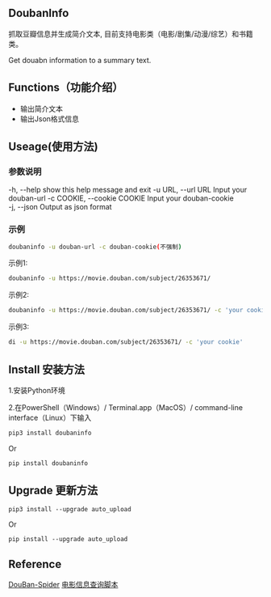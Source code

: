 ## DoubanInfo

抓取豆瓣信息并生成简介文本, 目前支持电影类（电影/剧集/动漫/综艺）和书籍类。

Get douabn information to a summary text.

## Functions（功能介绍）

- 输出简介文本
- 输出Json格式信息

## Useage(使用方法)

### 参数说明

-h, --help            show this help message and exit
-u URL, --url URL     Input your douban-url
-c COOKIE, --cookie COOKIE
    Input your douban-cookie  
-j, --json            Output as json format  

### 示例

```bash
doubaninfo -u douban-url -c douban-cookie(不强制)
```

示例1:

```bash
doubaninfo -u https://movie.douban.com/subject/26353671/
```

示例2:

```bash
doubaninfo -u https://movie.douban.com/subject/26353671/ -c 'your cookie'
```

示例3:

```bash
di -u https://movie.douban.com/subject/26353671/ -c 'your cookie'
```

## Install 安装方法

1.安装Python环境

2.在PowerShell（Windows）/ Terminal.app（MacOS）/ command-line interface（Linux）下输入

```bash
pip3 install doubaninfo
```

Or

```bash
pip install doubaninfo
```

## Upgrade 更新方法

```shell
pip3 install --upgrade auto_upload
```

Or

```shell
pip install --upgrade auto_upload
```

## Reference

[DouBan-Spider](https://github.com/weizhixiaoyi/DouBan-Spider)
[电影信息查询脚本](https://greasyfork.org/zh-CN/scripts/38878-%E7%94%B5%E5%BD%B1%E4%BF%A1%E6%81%AF%E6%9F%A5%E8%AF%A2%E8%84%9A%E6%9C%AC)
